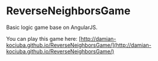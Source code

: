# ReverseNeighborsGame

Basic logic game base on AngularJS.

You can play this game here:
[http://damian-kociuba.github.io/ReverseNeighborsGame/](http://damian-kociuba.github.io/ReverseNeighborsGame/)